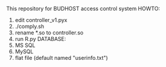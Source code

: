 <!---
Securicraft/Securicraft is a ✨ special ✨ repository because its `README.md` (this file) appears on your GitHub profile.
You can click the Preview link to take a look at your changes.
--->
This repository for BUDHOST access control system
HOWTO:
1. edit controller_v1.pyx
2. ./comply.sh
3. rename *.so to controller.so
4. run R.py
DATABASE:
1. MS SQL
2. MySQL
3. flat file (default named "userinfo.txt")

